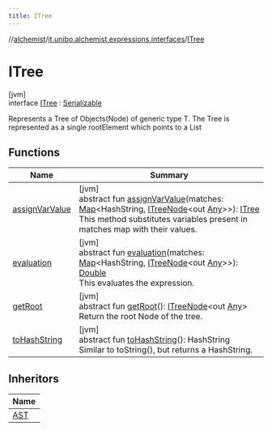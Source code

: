 ```yaml
---
title: ITree
---
```

//[alchemist](../../../index.html)/[it.unibo.alchemist.expressions.interfaces](../index.html)/[ITree](index.html)



# ITree



[jvm]\
interface [ITree](index.html) : [Serializable](https://docs.oracle.com/javase/8/docs/api/java/io/Serializable.html)

Represents a Tree of Objects(Node) of generic type T. The Tree is represented as a single rootElement which points to a List



## Functions


| Name | Summary |
|---|---|
| [assignVarValue](assign-var-value.html) | [jvm]<br>abstract fun [assignVarValue](assign-var-value.html)(matches: [Map](https://docs.oracle.com/javase/8/docs/api/java/util/Map.html)<HashString, [ITreeNode](../-i-tree-node/index.html)<out [Any](https://kotlinlang.org/api/latest/jvm/stdlib/kotlin/-any/index.html)>>): [ITree](index.html)<br>This method substitutes variables present in matches map with their values. |
| [evaluation](evaluation.html) | [jvm]<br>abstract fun [evaluation](evaluation.html)(matches: [Map](https://docs.oracle.com/javase/8/docs/api/java/util/Map.html)<HashString, [ITreeNode](../-i-tree-node/index.html)<out [Any](https://kotlinlang.org/api/latest/jvm/stdlib/kotlin/-any/index.html)>>): [Double](https://kotlinlang.org/api/latest/jvm/stdlib/kotlin/-double/index.html)<br>This evaluates the expression. |
| [getRoot](get-root.html) | [jvm]<br>abstract fun [getRoot](get-root.html)(): [ITreeNode](../-i-tree-node/index.html)<out [Any](https://kotlinlang.org/api/latest/jvm/stdlib/kotlin/-any/index.html)><br>Return the root Node of the tree. |
| [toHashString](to-hash-string.html) | [jvm]<br>abstract fun [toHashString](to-hash-string.html)(): HashString<br>Similar to toString(), but returns a HashString. |


## Inheritors


| Name |
|---|
| [AST](../../it.unibo.alchemist.expressions.implementations/-a-s-t/index.html) |


